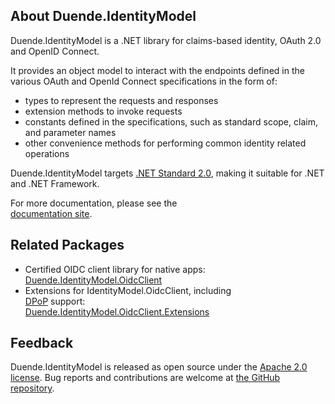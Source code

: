 ## About Duende.IdentityModel

Duende.IdentityModel is a .NET library for claims-based identity, OAuth 2.0 and OpenID
Connect. 

It provides an object model to interact with the endpoints defined in the various OAuth
and OpenId Connect specifications in the form of:
- types to represent the requests and responses
- extension methods to invoke requests
- constants defined in the specifications, such as standard scope, claim, and parameter
  names
- other convenience methods for performing common identity related operations

Duende.IdentityModel targets [.NET Standard 2.0](https://learn.microsoft.com/en-us/dotnet/standard/net-standard?tabs=net-standard-2-0),
making it suitable for .NET and .NET Framework.

For more documentation, please see the  
[documentation site](https://docs.duendesoftware.com/foss).

## Related Packages

- Certified OIDC client library for native apps:  
  [Duende.IdentityModel.OidcClient](https://www.nuget.org/packages/Duende.IdentityModel.OidcClient)
- Extensions for IdentityModel.OidcClient, including  
  [DPoP](https://datatracker.ietf.org/doc/html/rfc9449) support:  
  [Duende.IdentityModel.OidcClient.Extensions](https://www.nuget.org/packages/Duende.IdentityModel.OidcClient.Extensions)

## Feedback
Duende.IdentityModel is released as open source under the 
[Apache 2.0 license](https://github.com/duendesoftware/foss/blob/main/LICENSE). 
Bug reports and contributions are welcome at 
[the GitHub repository](https://github.com/duendesoftware/foss).
